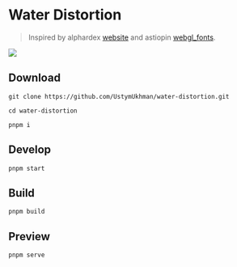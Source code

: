 # Water Distortion #

> Inspired by alphardex [website](https://haobinwang-2023.netlify.app/) and astiopin [webgl_fonts](https://github.com/astiopin/webgl_fonts).

![](./public/preview.gif)

## Download ##

`git clone https://github.com/UstymUkhman/water-distortion.git`

`cd water-distortion`

`pnpm i`

## Develop ##

`pnpm start`

## Build ##

`pnpm build`

## Preview ##

`pnpm serve`
